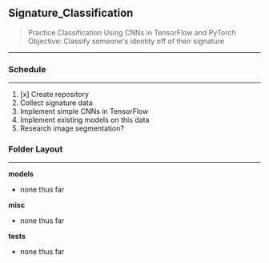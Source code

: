 ## Signature_Classification
> Practice Classification Using CNNs in TensorFlow and PyTorch
> Objective: Classify someone's identity off of their signature
---

### Schedule
---
01. [x] Create repository
02. Collect signature data
03. Implement simple CNNs in TensorFlow
04. Implement existing models on this data
05. Research image segmentation? 

### Folder Layout
---

__models__

- none thus far

__misc__

- none thus far

__tests__ 

- none thus far


